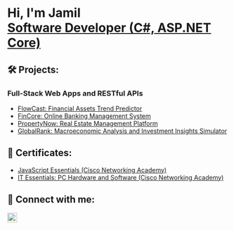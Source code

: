 <h1>Hi, I'm Jamil <br/><a href="https://github.com/Jam1ll">Software Developer (C#, ASP.NET Core)</a>

<h2>🛠️ Projects:</h2>

<h3>Full-Stack Web Apps and RESTful APIs</h3>
  
  - [FlowCast: Financial Assets Trend Predictor](https://github.com/Jam1ll/FlowCast)
  - [FinCore: Online Banking Management System](https://github.com/Jam1ll/FinCore)
  - [PropertyNow: Real Estate Management Platform](https://github.com/Jam1ll/PropertyNow)
  - [GlobalRank: Macroeconomic Analysis and Investment Insights Simulator](https://github.com/Jam1ll/GlobalRank)

<h2>📑 Certificates:</h2>

  - [JavaScript Essentials (Cisco Networking Academy)](https://drive.google.com/file/d/1Ymsjx479kaVZd9_jI-eZcJvYLw24htXN/view?usp=sharing)
  - [IT Essentials: PC Hardware and Software (Cisco Networking Academy)](https://drive.google.com/drive/folders/1exqju6KJcMm3b8oClr-av5XrOOF3-Gn4?usp=sharing)

<h2>📱 Connect with me:</h2>

[<img align="left" alt="JoshMadakor | LinkedIn" width="22px" src="https://cdn.jsdelivr.net/npm/simple-icons@v3/icons/linkedin.svg" />][linkedin]

[linkedin]: https://linkedin.com/in/joshmadakor

